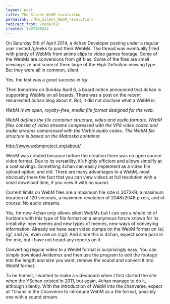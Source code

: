 ```yaml
---
layout: post
title: The Silent WebM revolution
permalink: /The_Silent_WebM_revolution/
redirect_from: /node/82/
created: 1397509222
---
```

On Saturday 5th of April 2014, a 4chan Developer posting under a regular user invited /g/eeks to post their WebMs. The thread was eventually filled with plenty of WebMs from anime clips to video games footage. Some of the WebMs are conversions from gif files. Some of the files are small viewing size and some of them large of the High Definition viewing type. But they were all in common, silent. 

Yes, the test was a great success in /g/. 

Then tomorrow on Sunday April 6, a board notice announced that 4chan is supporting WebMs on all boards. There was a post on the recent resurrected 4chan blog about it. But, it did not disclose what a WebM is:

<i>WebM is an open, royalty-free, media file format designed for the web.

WebM defines the file container structure, video and audio formats. WebM files consist of video streams compressed with the VP8 video codec and audio streams compressed with the Vorbis audio codec. The WebM file structure is based on the Matroska container.</i>

http://www.webmproject.org/about/

WebM was created because before the creation there was no open source video format. Due to its versatility, it’s highly efficient and allows simplify at a cost savings. Something 4chan can easily implement as a video file upload option, and did. 
There are many advantages to a WebM, most obviously there the fact that you can view videos at full resolution with a small download time, if you view it with no sound.

Current limits on WebM files are a maximum file size is 3072KB, a maximum duration of 120 seconds, a maximum resolution of 2048x2048 pixels, and of course: No audio streams.

Yes, for now 4chan only allows silent WebMs but I can see a whole lot of horizons with this type of file format on a anonymous forum known for its creativity: new memes and new types of memes, new ways of conveying information. Already we have seen video dumps on the WebM format on /a/, /g/, and /v/, even one on /cgl/. And since this is 4chan, expect some porn in the mix, but I have not heard any reports on it.

Converting regular video to a WebM format is surprisingly easy. You can simply download Avidemux and then use the program to edit the footage into the length and size you want, remove the sound and convert it into WebM format.

To be honest, I wanted to make a videoboard when I first started the site when the YSchan existed in 2011, but again, 4chan manage to do it, although silently. With the introduction of WebM into the chanverse, expect all *chans in the Chanverse to introduce WebM as a file format, possibly one with a sound stream.

